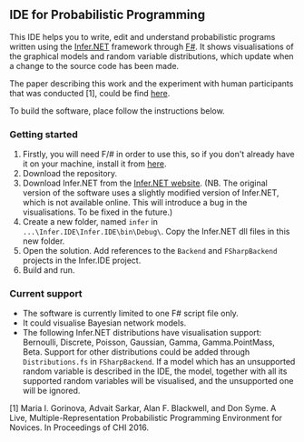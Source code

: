 ## IDE for Probabilistic Programming

This IDE helps you to write, edit and understand probabilistic programs written using the <a href = "http://research.microsoft.com/en-us/um/cambridge/projects/infernet/">Infer.NET</a> framework through <a href="http://fsharp.org/">F\#</a>. It shows visualisations of the graphical models and random variable distributions, which update when a change to the source code has been made.

The paper describing this work and the experiment with human participants that was conducted [1], could be find <a href='https://www.cl.cam.ac.uk/~as2006/files/gorinova_2016_probabilistic.pdf'>here</a>.

To build the software, place follow the instructions below.

### Getting started

1. Firstly, you will need F/# in order to use this, so if you don't already have it on your machine, install it from <a href = "https://www.microsoft.com/en-us/download/details.aspx?id=48179">here</a>.
2. Download the repository.
3. Download Infer.NET from the <a href="http://research.microsoft.com/en-us/um/cambridge/projects/infernet/">Infer.NET website</a>. (NB. The original version of the software uses a slightly modified version of Infer.NET, which is not available online. This will introduce a bug in the visualisations. To be fixed in the future.)
4. Create a new folder, named `infer` in `...\Infer.IDE\Infer.IDE\bin\Debug\`. Copy the Infer.NET dll files in this new folder. 
5. Open the solution. Add references to the `Backend` and `FSharpBackend` projects in the Infer.IDE project. 
6. Build and run.

### Current support

* The software is currently limited to one F\# script file only.
* It could visualise Bayesian network models. 
* The following Infer.NET distributions have visualisation support: Bernoulli, Discrete, Poisson, Gaussian, Gamma, Gamma.PointMass, Beta. Support for other distributions could be added through `Distributions.fs` in `FSharpBackend`. If a model which has an unsupported random variable is described in the IDE, the model, together with all its supported random variables will be visualised, and the unsupported one will be ignored.

[1] Maria I. Gorinova, Advait Sarkar, Alan F. Blackwell, and Don Syme. A Live, Multiple-Representation Probabilistic Programming Environment for Novices. In Proceedings of CHI 2016.
